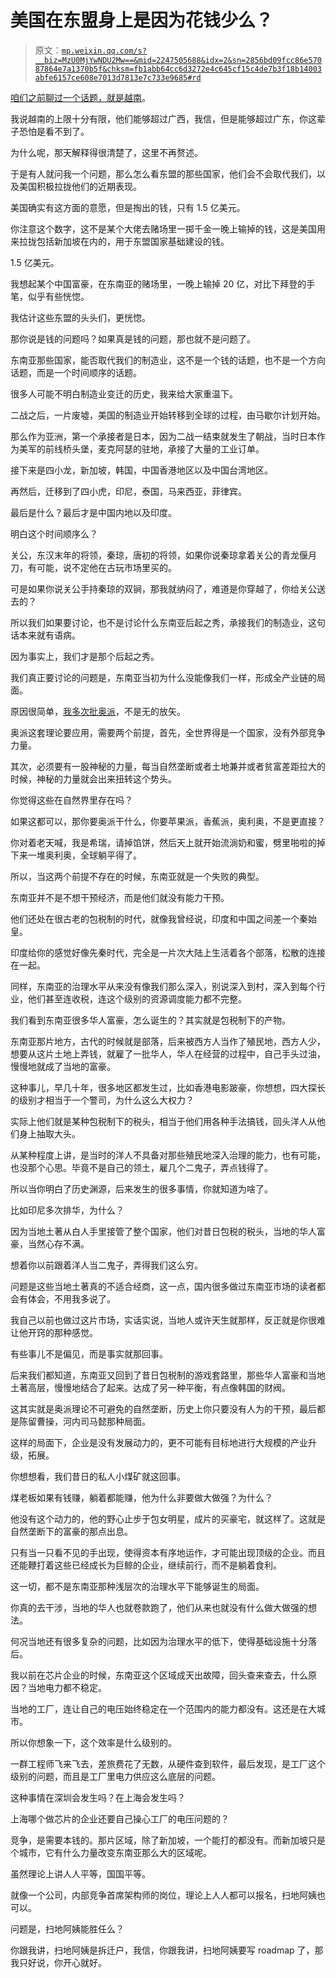 # 美国在东盟身上是因为花钱少么？

> 原文：[`mp.weixin.qq.com/s?__biz=MzU0MjYwNDU2Mw==&mid=2247505688&idx=2&sn=2856bd09fcc86e57087864e7a1370b5f&chksm=fb1abb64cc6d3272e4c645cf15c4de7b3f18b14003abfe6157ce608e7013d7813e7c733e9685#rd`](http://mp.weixin.qq.com/s?__biz=MzU0MjYwNDU2Mw==&mid=2247505688&idx=2&sn=2856bd09fcc86e57087864e7a1370b5f&chksm=fb1abb64cc6d3272e4c645cf15c4de7b3f18b14003abfe6157ce608e7013d7813e7c733e9685#rd)

[咱们之前聊过一个话题，就是越南](http://mp.weixin.qq.com/s?__biz=MzU0MjYwNDU2Mw==&mid=2247505381&idx=1&sn=6ab446323b1087a0e41dbfae9fac9b17&chksm=fb1ab999cc6d308fb64656419ee9099088f30a2c4b10225356bb578fc30fb9baa77c53f5302b&scene=21#wechat_redirect)。 

我说越南的上限十分有限，他们能够超过广西，我信，但是能够超过广东，你这辈子恐怕是看不到了。 

为什么呢，那天解释得很清楚了，这里不再赘述。

于是有人就问我一个问题，那么怎么看东盟的那些国家，他们会不会取代我们，以及美国积极拉拢他们的近期表现。 

美国确实有这方面的意愿，但是掏出的钱，只有 1.5 亿美元。 

你注意这个数字，这不是某个大佬去赌场里一掷千金一晚上输掉的钱，这是美国用来拉拢包括新加坡在内的，用于东盟国家基础建设的钱。 

1.5 亿美元。

我想起某个中国富豪，在东南亚的赌场里，一晚上输掉 20 亿，对比下拜登的手笔，似乎有些恍惚。 

我估计这些东盟的头头们，更恍惚。 

那你说是钱的问题吗？如果真是钱的问题，那也就不是问题了。 

东南亚那些国家，能否取代我们的制造业，这不是一个钱的话题，也不是一个方向话题，而是一个时间顺序的话题。 

很多人可能不明白制造业变迁的历史，我来给大家重温下。 

二战之后，一片废墟，美国的制造业开始转移到全球的过程，由马歇尔计划开始。 

那么作为亚洲，第一个承接者是日本，因为二战一结束就发生了朝战，当时日本作为美军的前线桥头堡，麦克阿瑟的驻地，承接了大量的工业订单。 

接下来是四小龙，新加坡，韩国，中国香港地区以及中国台湾地区。 

再然后，迁移到了四小虎，印尼，泰国，马来西亚，菲律宾。 

最后是什么？最后才是中国内地以及印度。 

明白这个时间顺序么？ 

关公，东汉末年的将领，秦琼，唐初的将领，如果你说秦琼拿着关公的青龙偃月刀，有可能，说不定他在古玩市场里买的。 

可是如果你说关公手持秦琼的双锏，那我就纳闷了，难道是你穿越了，你给关公送去的？

所以我们如果要讨论，也不是讨论什么东南亚后起之秀，承接我们的制造业，这句话本来就有语病。 

因为事实上，我们才是那个后起之秀。

我们真正要讨论的问题是，东南亚当初为什么没能像我们一样，形成全产业链的局面。 

原因很简单，[我多次批奥派](http://mp.weixin.qq.com/s?__biz=MzU3NDc5Nzc0NQ==&mid=2247516711&idx=1&sn=632089c358e71c2d3f6b7f92aead8c2d&chksm=fd2e20f9ca59a9ef86db5e236e29520e208aaadb3cb9ffb4cca58cbbd7fb2e07800d0fdacc3b&scene=21#wechat_redirect)，不是无的放矢。

奥派这套理论要应用，需要两个前提，首先，全世界得是一个国家，没有外部竞争力量。 

其次，必须要有一股神秘的力量，每当自然垄断或者土地兼并或者贫富差距拉大的时候，神秘的力量就会出来扭转这个势头。

你觉得这些在自然界里存在吗？ 

如果这都可以，那你要奥派干什么，你要苹果派，香蕉派，奥利奥，不是更直接？

你对着老天喊，我是希瑞，请掉馅饼，然后天上就开始流淌奶和蜜，劈里啪啦的掉下来一堆奥利奥，全球躺平得了。 

所以，当这两个前提不存在的时候，东南亚就是一个失败的典型。

东南亚并不是不想干预经济，而是他们就没有能力干预。 

他们还处在很古老的包税制的时代，就像我曾经说，印度和中国之间差一个秦始皇。

印度给你的感觉好像先秦时代，完全是一片次大陆上生活着各个部落，松散的连接在一起。

同样，东南亚的治理水平从来没有像我们那么深入，别说深入到村，深入到每个行业，他们甚至连收税，连这个级别的资源调度能力都不完整。

我们看到东南亚很多华人富豪，怎么诞生的？其实就是包税制下的产物。 

东南亚那片地方，古代的时候就是部落，后来被西方人当作了殖民地，西方人少，想要从这片土地上弄钱，就雇了一批华人，华人在经营的过程中，自己手头过油，慢慢地就成了当地的富豪。 

这种事儿，早几十年，很多地区都发生过，比如香港电影跛豪，你想想，四大探长的级别才相当于一个警司，为什么这么大权力？

实际上他们就是某种包税制下的税头，相当于他们用各种手法搞钱，回头洋人从他们身上抽取大头。 

从某种程度上讲，是当时的洋人不具备对那些殖民地深入治理的能力，也有可能，也没那个心思。毕竟不是自己的领土，雇几个二鬼子，弄点钱得了。

所以当你明白了历史渊源，后来发生的很多事情，你就知道为啥了。 

比如印尼多次排华，为什么？ 

因为当地土著从白人手里接管了整个国家，他们对昔日包税的税头，当地的华人富豪，当然心存不满。 

想着你以前跟着洋人当二鬼子，弄得我们这么穷。

问题是这些当地土著真的不适合经商，这一点，国内很多做过东南亚市场的读者都会有体会，不用我多说了。 

我自己以前也做过这片市场，实话实说，当地人或许天生就那样，反正就是你很难让他开窍的那种感觉。

有些事儿不是偏见，而是事实就那回事。

后来我们都知道，东南亚又回到了昔日包税制的游戏套路里，那些华人富豪和当地土著高层，慢慢地结合了起来。达成了另一种平衡，有点像韩国的财阀。

这其实就是奥派理论不可避免的自然垄断，历史上你只要没有人为的干预，最后都是陈留曹操，河内司马懿那种局面。 

这样的局面下，企业是没有发展动力的，更不可能有目标地进行大规模的产业升级，拓展。 

你想想看，我们昔日的私人小煤矿就这回事。

煤老板如果有钱赚，躺着都能赚，他为什么非要做大做强？为什么？

他没有这个动力的，他的野心止步于包女明星，成片的买豪宅，就这样了。这就是自然垄断下的富豪的那点出息。 

只有当一只看不见的手出现，使得资本有序地运作，才可能出现顶级的企业。而且还能鞭打着这些已经成长为巨鲸的企业，继续前行，而不是躺着食利。

这一切，都不是东南亚那种浅层次的治理水平下能够诞生的局面。 

你真的去干涉，当地的华人也就卷款跑了，他们从来也就没有什么做大做强的想法。

何况当地还有很多复杂的问题，比如因为治理水平的低下，使得基础设施十分落后。 

我以前在芯片企业的时候，东南亚这个区域成天出故障，回头查来查去，什么原因？当地电力都不稳定。 

当地的工厂，连让自己的电压始终稳定在一个范围内的能力都没有。这还是在大城市。

所以你想象一下，这个效率是什么级别的。 

一群工程师飞来飞去，差旅费花了无数，从硬件查到软件，最后发现，是工厂这个级别的问题，而且是工厂里电力供应这么底层的问题。

这种事情在深圳会发生吗？在上海会发生吗？ 

上海哪个做芯片的企业还要自己操心工厂的电压问题的？

竞争，是需要本钱的。那片区域，除了新加坡，一个能打的都没有。而新加坡只是个城市，它有什么力量改变东南亚那么大的区域呢。 

虽然理论上讲人人平等，国国平等。

就像一个公司，内部竞争首席架构师的岗位，理论上人人都可以报名，扫地阿姨也可以。

问题是，扫地阿姨能胜任么？

你跟我讲，扫地阿姨是拆迁户，我信，你跟我讲，扫地阿姨要写 roadmap 了，那我只好说，你开心就好。